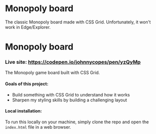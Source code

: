# Monopoly board

The classic Monopoly board made with CSS Grid. Unfortunately, it won't work in Edge/Explorer.


# Monopoly board

### Live site: https://codepen.io/johnnycopes/pen/yzQyMp

The Monopoly game board built with CSS Grid.

#### Goals of this project:

- Build something with CSS Grid to understand how it works
- Sharpen my styling skills by building a challenging layout

#### Local installation:

To run this locally on your machine, simply clone the repo and open the ```index.html``` file in a web browser.